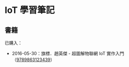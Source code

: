 # IoT 學習筆記

## 書籍

已購入：

* 2016-05-30：旗標．趙英傑 - 超圖解物聯網 IoT 實作入門（[9789863123439](https://www.tenlong.com.tw/products/9789863123439)）



